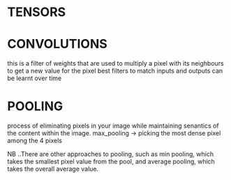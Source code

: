 # TENSORS

# CONVOLUTIONS
this is a filter of weights that are used to multiply a pixel with its neighbours
to get a new value for the pixel
best filters to match inputs and outputs can be learnt over time
# POOLING
process of eliminating pixels in your image while maintaining senantics of the content
within the image.
max_pooling -> picking the most dense pixel among the 4 pixels

NB ..There are other approaches to pooling, such as min pooling, which
takes the smallest pixel value from the pool, and average pooling,
which takes the overall average value.

